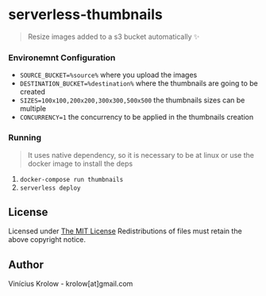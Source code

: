 # serverless-thumbnails

> Resize images added to a s3 bucket automatically ✨


### Environemnt Configuration

- `SOURCE_BUCKET=%source%` where you upload the images
- `DESTINATION_BUCKET=%destination%` where the thumbnails are going to be created
- `SIZES=100x100,200x200,300x300,500x500` the thumbnails sizes can be multiple
- `CONCURRENCY=1` the concurrency to be applied in the thumbnails creation


### Running

> It uses native dependency, so it is necessary to be at linux or use the docker image to install the deps

1. `docker-compose run thumbnails`
2. `serverless deploy`


## License

Licensed under <a href="http://krolow.mit-license.org/">The MIT License</a>
Redistributions of files must retain the above copyright notice.

## Author

Vinícius Krolow - krolow[at]gmail.com
